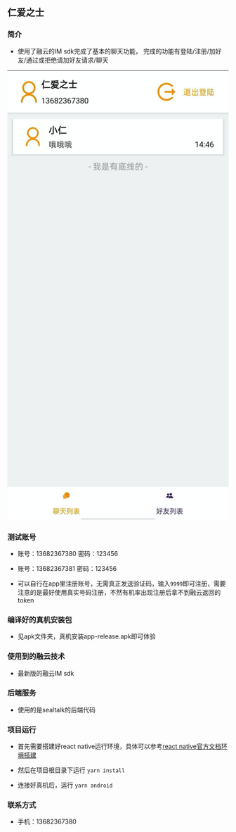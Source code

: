 ## 仁爱之士

### 简介

- 使用了融云的IM sdk完成了基本的聊天功能，
完成的功能有登陆/注册/加好友/通过或拒绝请加好友请求/聊天

![blockchain](./images/1.png)

### 测试账号

- 账号：13682367380 密码：123456

- 账号：13682367381 密码：123456

- 可以自行在app里注册账号，无需真正发送验证码，输入`9999`即可注册，需要注意的是最好使用真实号码注册，不然有机率出现注册后拿不到融云返回的token

### 编译好的真机安装包

- 见apk文件夹，真机安装app-release.apk即可体验

### 使用到的融云技术

- 最新版的融云IM sdk
 
### 后端服务

- 使用的是sealtalk的后端代码

### 项目运行

- 首先需要搭建好react native运行环境，具体可以参考[react native官方文档环境搭建](https://reactnative.dev/docs/environment-setup)

- 然后在项目根目录下运行 `yarn install`

- 连接好真机后，运行 `yarn android`

### 联系方式

- 手机：13682367380
